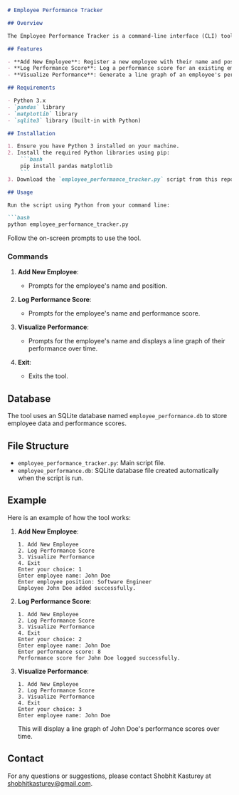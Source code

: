 

```markdown
# Employee Performance Tracker

## Overview

The Employee Performance Tracker is a command-line interface (CLI) tool designed to help track and manage employee performance. This tool allows you to add new employees, log their performance scores, and visualize their performance over time.

## Features

- **Add New Employee**: Register a new employee with their name and position.
- **Log Performance Score**: Log a performance score for an existing employee.
- **Visualize Performance**: Generate a line graph of an employee's performance over time.

## Requirements

- Python 3.x
- `pandas` library
- `matplotlib` library
- `sqlite3` library (built-in with Python)

## Installation

1. Ensure you have Python 3 installed on your machine.
2. Install the required Python libraries using pip:
    ```bash
    pip install pandas matplotlib
    ```
3. Download the `employee_performance_tracker.py` script from this repository.

## Usage

Run the script using Python from your command line:

```bash
python employee_performance_tracker.py
```

Follow the on-screen prompts to use the tool.

### Commands

1. **Add New Employee**:
    - Prompts for the employee's name and position.
    
2. **Log Performance Score**:
    - Prompts for the employee's name and performance score.

3. **Visualize Performance**:
    - Prompts for the employee's name and displays a line graph of their performance over time.

4. **Exit**:
    - Exits the tool.

## Database

The tool uses an SQLite database named `employee_performance.db` to store employee data and performance scores.

## File Structure

- `employee_performance_tracker.py`: Main script file.
- `employee_performance.db`: SQLite database file created automatically when the script is run.

## Example

Here is an example of how the tool works:

1. **Add New Employee**:
    ```plaintext
    1. Add New Employee
    2. Log Performance Score
    3. Visualize Performance
    4. Exit
    Enter your choice: 1
    Enter employee name: John Doe
    Enter employee position: Software Engineer
    Employee John Doe added successfully.
    ```

2. **Log Performance Score**:
    ```plaintext
    1. Add New Employee
    2. Log Performance Score
    3. Visualize Performance
    4. Exit
    Enter your choice: 2
    Enter employee name: John Doe
    Enter performance score: 8
    Performance score for John Doe logged successfully.
    ```

3. **Visualize Performance**:
    ```plaintext
    1. Add New Employee
    2. Log Performance Score
    3. Visualize Performance
    4. Exit
    Enter your choice: 3
    Enter employee name: John Doe
    ```
    This will display a line graph of John Doe's performance scores over time.



## Contact

For any questions or suggestions, please contact Shobhit Kasturey at shobhitkasturey@gmail.com.
```

